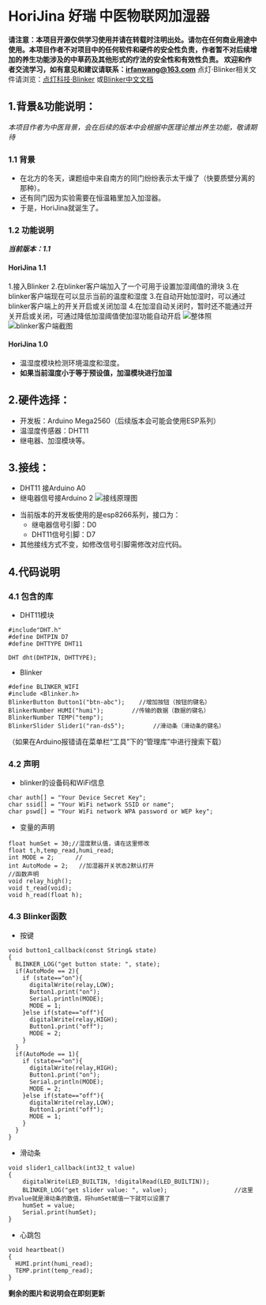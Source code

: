 # HoriJina 好瑞 中医物联网加湿器
**请注意：本项目开源仅供学习使用并请在转载时注明出处。请勿在任何商业用途中使用。本项目作者不对项目中的任何软件和硬件的安全性负责，作者暂不对后续增加的养生功能涉及的中草药及其他形式的疗法的安全性和有效性负责。
欢迎和作者交流学习，如有意见和建议请联系：irfanwang@163.com**
点灯·Blinker相关文件请浏览：[点灯科技·Blinker](https://www.diandeng.tech/home) 或[Blinker中文文档](https://github.com/blinker-iot/blinker-doc/wiki)
## 1.背景&功能说明：
*本项目作者为中医背景，会在后续的版本中会根据中医理论推出养生功能，敬请期待*
 ### 1.1 背景
 * 在北方的冬天，课题组中来自南方的同门纷纷表示太干燥了（快要质壁分离的那种）。
 * 还有同门因为实验需要在恒温箱里加入加湿器。
 * 于是，HoriJina就诞生了。
 ### 1.2 功能说明
 ***当前版本：1.1***
 #### HoriJina 1.1
1.接入Blinker
2.在blinker客户端加入了一个可用于设置加湿阈值的滑块
3.在blinker客户端现在可以显示当前的温度和湿度
3.在自动开始加湿时，可以通过blinker客户端上的开关开启或关闭加湿
4.在加湿自动关闭时，暂时还不能通过开关开启或关闭，可通过降低加湿阈值使加湿功能自动开启
![整体照](https://github.com/IrfanWang95/HoriJina/blob/main/19991dd6366f2e9f7edb584434601c6.jpg?raw=true)
![blinker客户端截图](https://github.com/IrfanWang95/HoriJina/blob/main/f70bc0d9850c985b2b4edb64cca74f8.jpg?raw=true)

 #### HoriJina 1.0
* 温湿度模块检测环境温度和湿度。
* **如果当前湿度小于等于预设值，加湿模块进行加湿**

## 2.硬件选择：
 * 开发板：Arduino Mega2560（后续版本会可能会使用ESP系列）
 * 温湿度传感器：DHT11
 * 继电器、加湿模块等。
## 3.接线：
* DHT11 接Arduino A0
* 继电器信号接Arduino 2
![接线原理图](https://github.com/IrfanWang95/HoriJina/blob/main/horijina.png?raw=true)
+ 当前版本的开发板使用的是esp8266系列，接口为：
    + 继电器信号引脚：D0
    + DHT11信号引脚：D7
+ 其他接线方式不变，如修改信号引脚需修改对应代码。

## 4.代码说明
### 4.1 包含的库
+ DHT11模块
```
#include"DHT.h"
#define DHTPIN D7
#define DHTTYPE DHT11

DHT dht(DHTPIN, DHTTYPE);
```
+ Blinker
```
#define BLINKER_WIFI
#include <Blinker.h>
BlinkerButton Button1("btn-abc");    //增加按钮（按钮的键名）
BlinkerNumber HUMI("humi");        //传输的数据（数据的键名）
BlinkerNumber TEMP("temp");
BlinkerSlider Slider1("ran-ds5");        //滑动条（滑动条的键名）
```
   （如果在Arduino报错请在菜单栏“工具”下的“管理库”中进行搜索下载）
### 4.2 声明
+ blinker的设备码和WiFi信息
```
char auth[] = "Your Device Secret Key";
char ssid[] = "Your WiFi network SSID or name";
char pswd[] = "Your WiFi network WPA password or WEP key";
```
+ 变量的声明
```
float humSet = 30;//湿度默认值，请在这里修改
float t,h,temp_read,humi_read;
int MODE = 2;      //
int AutoMode = 2;   //加湿器开关状态2默认打开
//函数声明
void relay_high();
void t_read(void);
void h_read(float h);
```
### 4.3 Blinker函数
+ 按键
```
void button1_callback(const String& state) 
{ 
  BLINKER_LOG("get button state: ", state); 
  if(AutoMode == 2){
    if (state=="on"){
      digitalWrite(relay,LOW);
      Button1.print("on");
      Serial.println(MODE);
      MODE = 1;
    }else if(state=="off"){
      digitalWrite(relay,HIGH);
      Button1.print("off");
      MODE = 2;
    }
  }
  if(AutoMode == 1){
    if (state=="on"){
      digitalWrite(relay,HIGH);
      Button1.print("on");
      Serial.println(MODE);
      MODE = 2;
    }else if(state=="off"){
      digitalWrite(relay,LOW);
      Button1.print("off");
      MODE = 1;
    }
  }
}
```
+ 滑动条
```
void slider1_callback(int32_t value)
{
    digitalWrite(LED_BUILTIN, !digitalRead(LED_BUILTIN));
    BLINKER_LOG("get slider value: ", value);                   //这里的value就是滑动条的数值，将humSet赋值一下就可以设置了
    humSet = value;
    Serial.print(humSet);
}

```
+ 心跳包
```
void heartbeat()
{
  HUMI.print(humi_read);
  TEMP.print(temp_read);
}
```
    
**剩余的图片和说明会在即刻更新**

